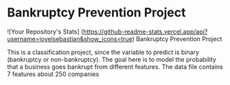# Bankruptcy Prevention Project
![Your Repository's Stats] (https://github-readme-stats.vercel.app/api?username=joyelsebastian&show_icons=true)
 Bankruptcy Prevention Project

 This is a classification project, since the variable to predict is binary (bankruptcy or non-bankruptcy). The goal here is to model the probability that a business goes bankrupt from different features. The data file contains 7 features about 250 companies

